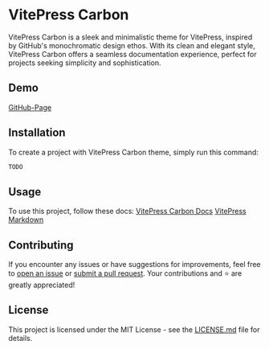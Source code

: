 # VitePress Carbon

VitePress Carbon is a sleek and minimalistic theme for VitePress, inspired by GitHub's monochromatic design ethos.
With its clean and elegant style, VitePress Carbon offers a seamless documentation experience, perfect for projects seeking simplicity and sophistication.



## Demo

[GitHub-Page](https://brenoepics.github.io/vitepress-carbon/)

## Installation

To create a project with VitePress Carbon theme, simply run this command:

```bash
TODO
```

## Usage

To use this project, follow these docs:
[VitePress Carbon Docs](https://brenoepics.github.io/vitepress-carbon/)
[VitePress](https://vitepress.dev/)
[Markdown](https://www.markdownguide.org/)

## Contributing

If you encounter any issues or have suggestions for improvements, feel free to [open an issue](https://github.com/brenoepics/vitepress-carbon/issues) or [submit a pull request](https://github.com/brenoepics/vitepress-carbon/pulls).
Your contributions and ⭐ are greatly appreciated!

## License

This project is licensed under the MIT License - see the [LICENSE.md](LICENSE.md) file for details.
